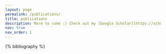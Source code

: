 ```yaml
---
layout: page
permalink: /publications/
title: publications
description: More to come :) Check out my [Google Scholar](https://scholar.google.com/citations?user=WotNdpkAAAAJ&hl=en&authuser=1)!
nav: true
nav_order: 1
---
```


<!-- _pages/publications.md -->

<!-- Bibsearch Feature -->

<!-- {% include bib_search.liquid %} -->

<div class="publications">

{% bibliography %}

</div>
